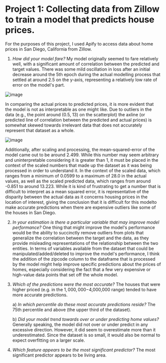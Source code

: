 # Project 1: Collecting data from Zillow to train a model that predicts house prices.
For the purposes of this project, I used Apify to access data about home prices in San Diego, California from Zillow. 

1. *How did your model fare?* My model originally seemed to fare relatively well, with a significant amount of correlation between the predicted and target values. There was some mild oscillation in loss after an initial decrease around the 5th epoch during the actual modelling process that settled at around 2.5 on the y-axis, representing a relatively low rate of error on the model's part. 

![image](https://user-images.githubusercontent.com/70035366/125334109-ff7c7980-e318-11eb-9de2-57ab7b7e2138.png)

In comparing the actual prices to predicted prices, it is more evident that the model is not as interpretable as one might like. Due to outliers in the data (e.g., the point around (0.5, 13) on the scatterplot) the axline (or predicted line of correlation between the predicted and actual prices) is somewhat skewed towards irrelevant data that does not accurately represent that dataset as a whole. 

![image](https://user-images.githubusercontent.com/70035366/125336693-1ffa0300-e31c-11eb-97ee-159fc628ffb5.png)

Additionally, after scaling and processing, the mean-squared-error of the model came out to be around 2.499. While this number may seem arbitrary and uninterpretable considering it is greater than 1, it must be placed in the context of the scaled numbers that made up the dataset as it was being processed in order to understand it. In the context of the scaled data, which ranges from a minimum of 0.0599 to a maximum of 28.0 in the actual values, as well as the scaled predicted data, which ranges from around -0.851 to around 13.223. While it is kind of frustrating to get a number that is difficult to interpret as a mean squared error, it is representative of the disparity between the actual data as it concerns housing prices in the location of interest, giving the conclusion that it is difficult for this modelto make accurate predictions when there are expensive outliers like some of the houses in San Diego. 

2. *In your estimation is there a particular variable that may improve model performance?* One thing that might improve the model's performance would be the ability to succinctly remove outliers from plots that generalize the correlation between the target and the data, as they provide misleading representations of the relationship between the two entities. In terms of variables available from the dataset that could be manipulated/added/deleted to improve the model's performance, I think the addition of the zipcode column to the dataframe that is processed by the model might help improve specific predictions about the prices of homes, especially considering the fact that a few very expensive or high-value data points that set off the whole model. 

3. *Which of the predictions were the most accurate?* The houses that were higher priced (e.g. in the $1,000,000-$4,000,000 range) tended to have more accurate predictions. 

      a) *In which percentile do these most accurate predictions reside?* The 75th percentile and above (the upper third of the dataset). 
      
      b) *Did your model trend towards over or under predicting home values?* Generally speaking, the model did not over or under predict in any excessive direction. However, it did seem to overestimate more than it underestimated. Since the dataset is so small, it would also be normal to expect overfitting on a larger scale. 
      
4. *Which feature appears to be the most significant predictor?* The most significant predictor appears to be living area. 
